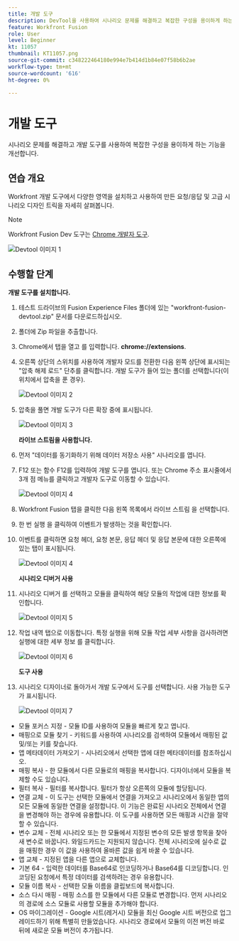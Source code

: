 ```yaml
---
title: 개발 도구
description: DevTool을 사용하여 시나리오 문제를 해결하고 복잡한 구성을 용이하게 하는 기능을 개선합니다.
feature: Workfront Fusion
role: User
level: Beginner
kt: 11057
thumbnail: KT11057.png
source-git-commit: c348222464180e994e7b414d1b84e07f58b6b2ae
workflow-type: tm+mt
source-wordcount: '616'
ht-degree: 0%

---
```



# 개발 도구

시나리오 문제를 해결하고 개발 도구를 사용하여 복잡한 구성을 용이하게 하는 기능을 개선합니다.

## 연습 개요

Workfront 개발 도구에서 다양한 영역을 설치하고 사용하여 만든 요청/응답 및 고급 시나리오 디자인 트릭을 자세히 살펴봅니다.

>[!NOTE]
>
>Workfront Fusion Dev 도구는 [Chrome 개발자 도구](https://developer.chrome.com/docs/devtools/).

![Devtool 이미지 1](../12-exercises/assets/devtool-walkthrough-1.png)

## 수행할 단계

**개발 도구를 설치합니다.**

1. 테스트 드라이브의 Fusion Experience Files 폴더에 있는 &quot;workfront-fusion-devtool.zip&quot; 문서를 다운로드하십시오.
1. 폴더에 Zip 파일을 추출합니다.
1. Chrome에서 탭을 열고 를 입력합니다. **chrome://extensions**.
1. 오른쪽 상단의 스위치를 사용하여 개발자 모드를 전환한 다음 왼쪽 상단에 표시되는 &quot;압축 해제 로드&quot; 단추를 클릭합니다. 개발 도구가 들어 있는 폴더를 선택합니다(이 위치에서 압축을 푼 경우).

   ![Devtool 이미지 2](../12-exercises/assets/devtool-walkthrough-2.png)

1. 압축을 풀면 개발 도구가 다른 확장 중에 표시됩니다.

   ![Devtool 이미지 3](../12-exercises/assets/devtool-walkthrough-3.png)

   **라이브 스트림을 사용합니다.**

1. 먼저 &quot;데이터를 동기화하기 위해 데이터 저장소 사용&quot; 시나리오를 엽니다.
1. F12 또는 함수 F12를 입력하여 개발 도구를 엽니다. 또는 Chrome 주소 표시줄에서 3개 점 메뉴를 클릭하고 개발자 도구로 이동할 수 있습니다.

   ![Devtool 이미지 4](../12-exercises/assets/navigate-to-devtools.png)

1. Workfront Fusion 탭을 클릭한 다음 왼쪽 목록에서 라이브 스트림 을 선택합니다.
1. 한 번 실행 을 클릭하여 이벤트가 발생하는 것을 확인합니다.
1. 이벤트를 클릭하면 요청 헤더, 요청 본문, 응답 헤더 및 응답 본문에 대한 오른쪽에 있는 탭이 표시됩니다.

   ![Devtool 이미지 4](../12-exercises/assets/devtool-walkthrough-4.png)

   **시나리오 디버거 사용**

1. 시나리오 디버거 를 선택하고 모듈을 클릭하여 해당 모듈의 작업에 대한 정보를 확인합니다.

   ![Devtool 이미지 5](../12-exercises/assets/devtool-walkthrough-5.png)

1. 작업 내역 탭으로 이동합니다. 특정 실행을 위해 모듈 작업 세부 사항을 검사하려면 실행에 대한 세부 정보 를 클릭합니다.

   ![Devtool 이미지 6](../12-exercises/assets/devtool-walkthrough-6.png)

   **도구 사용**

1. 시나리오 디자이너로 돌아가서 개발 도구에서 도구를 선택합니다. 사용 가능한 도구가 표시됩니다.

   ![Devtool 이미지 7](../12-exercises/assets/devtool-walkthrough-7.png)

+ 모듈 포커스 지정 - 모듈 ID를 사용하여 모듈을 빠르게 찾고 엽니다.
+ 매핑으로 모듈 찾기 - 키워드를 사용하여 시나리오를 검색하여 모듈에서 매핑된 값 및/또는 키를 찾습니다.
+ 앱 메타데이터 가져오기 - 시나리오에서 선택한 앱에 대한 메타데이터를 참조하십시오.
+ 매핑 복사 - 한 모듈에서 다른 모듈로의 매핑을 복사합니다. 디자이너에서 모듈을 복제할 수도 있습니다.
+ 필터 복사 - 필터를 복사합니다. 필터가 항상 오른쪽의 모듈에 할당됩니다.
+ 연결 교체 - 이 도구는 선택한 모듈에서 연결을 가져오고 시나리오에서 동일한 앱의 모든 모듈에 동일한 연결을 설정합니다. 이 기능은 완료된 시나리오 전체에서 연결을 변경해야 하는 경우에 유용합니다. 이 도구를 사용하면 모든 매핑과 시간을 절약할 수 있습니다.
+ 변수 교체 - 전체 시나리오 또는 한 모듈에서 지정된 변수의 모든 발생 항목을 찾아 새 변수로 바꿉니다. 와일드카드는 지원되지 않습니다. 전체 시나리오에 실수로 값을 매핑한 경우 이 값을 사용하여 올바른 값을 쉽게 바꿀 수 있습니다.
+ 앱 교체 - 지정된 앱을 다른 앱으로 교체합니다.
+ 기본 64 - 입력한 데이터를 Base64로 인코딩하거나 Base64를 디코딩합니다. 인코딩된 요청에서 특정 데이터를 검색하려는 경우 유용합니다.
+ 모듈 이름 복사 - 선택한 모듈 이름을 클립보드에 복사합니다.
+ 소스 다시 매핑 - 매핑 소스를 한 모듈에서 다른 모듈로 변경합니다. 먼저 시나리오의 경로에 소스 모듈로 사용할 모듈을 추가해야 합니다.
+ OS 마이그레이션 - Google 시트(레거시) 모듈을 최신 Google 시트 버전으로 업그레이드하기 위해 특별히 만들었습니다. 시나리오 경로에서 모듈의 이전 버전 바로 뒤에 새로운 모듈 버전이 추가됩니다.
